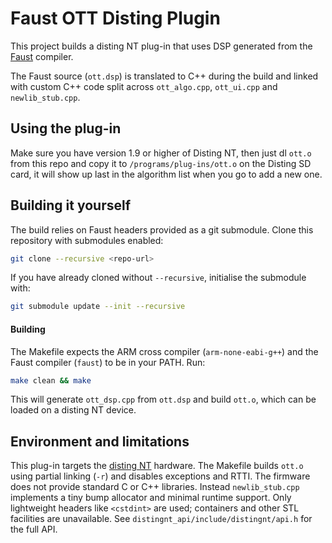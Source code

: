 # Faust OTT Disting Plugin

This project builds a disting NT plug-in that uses DSP generated from the
[Faust](https://github.com/grame-cncm/faust) compiler.

The Faust source (`ott.dsp`) is translated to C++ during the build and linked
with custom C++ code split across `ott_algo.cpp`, `ott_ui.cpp` and `newlib_stub.cpp`.

## Using the plug-in
Make sure you have version 1.9 or higher of Disting NT, then just dl `ott.o` from this repo and copy it to `/programs/plug-ins/ott.o` on the Disting SD card, it will show up last in the algorithm list when you go to add a new one.

## Building it yourself

The build relies on Faust headers provided as a git submodule. Clone this
repository with submodules enabled:

```bash
git clone --recursive <repo-url>
```

If you have already cloned without `--recursive`, initialise the submodule with:

```bash
git submodule update --init --recursive
```

#### Building

The Makefile expects the ARM cross compiler (`arm-none-eabi-g++`) and the Faust
compiler (`faust`) to be in your PATH. Run:

```bash
make clean && make
```

This will generate `ott_dsp.cpp` from `ott.dsp` and build `ott.o`, which can be
loaded on a disting NT device.

## Environment and limitations

This plug-in targets the [disting NT](https://www.expert-sleepers.co.uk/) hardware. The Makefile builds `ott.o` using partial linking (`-r`) and disables exceptions and RTTI. The firmware does not provide standard C or C++ libraries. Instead `newlib_stub.cpp` implements a tiny bump allocator and minimal runtime support. Only lightweight headers like `<cstdint>` are used; containers and other STL facilities are unavailable. See `distingnt_api/include/distingnt/api.h` for the full API.
